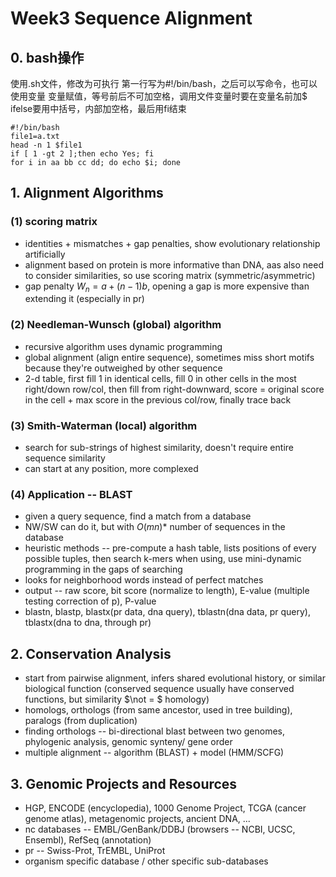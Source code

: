 # Week3 Sequence Alignment
## 0. bash操作
使用.sh文件，修改为可执行
第一行写为#!/bin/bash，之后可以写命令，也可以使用变量
变量赋值，等号前后不可加空格，调用文件变量时要在变量名前加$
ifelse要用中括号，内部加空格，最后用fi结束
```
#!/bin/bash
file1=a.txt
head -n 1 $file1
if [ 1 -gt 2 ];then echo Yes; fi
for i in aa bb cc dd; do echo $i; done
```

## 1. Alignment Algorithms
### (1) scoring matrix
- identities + mismatches + gap penalties, show evolutionary relationship artificially
- alignment based on protein is more informative than DNA, aas also need to consider similarities, so use scoring matrix (symmetric/asymmetric)
- gap penalty $W_n = a+(n-1)b$, opening a gap is more expensive than extending it (especially in pr)

### (2) Needleman-Wunsch (global) algorithm
- recursive algorithm uses dynamic programming
- global alignment (align entire sequence), sometimes miss short motifs because they're outweighed by other sequence
- 2-d table, first fill 1 in identical cells, fill 0 in other cells in the most right/down row/col, then fill from right-downward, score = original score in the cell + max score in the previous col/row, finally trace back

### (3) Smith-Waterman (local) algorithm
- search for sub-strings of highest similarity, doesn't require entire sequence similarity
- can start at any position, more complexed

### (4) Application -- BLAST
- given a query sequence, find a match from a database
- NW/SW can do it, but with $O(mn) *$ number of sequences in the database
- heuristic methods -- pre-compute a hash table, lists positions of every possible tuples, then search k-mers when using, use mini-dynamic programming in the gaps of searching
- looks for neighborhood words instead of perfect matches
- output -- raw score, bit score (normalize to length), E-value (multiple testing correction of p), P-value
- blastn, blastp, blastx(pr data, dna query), tblastn(dna data, pr query), tblastx(dna to dna, through pr)

## 2. Conservation Analysis
- start from pairwise alignment, infers shared evolutional history, or similar biological function (conserved sequence usually have conserved functions, but similarity $\not = $ homology)
- homologs, orthologs (from same ancestor, used in tree building), paralogs (from duplication)
- finding orthologs -- bi-directional blast between two genomes, phylogenic analysis, genomic synteny/ gene order
- multiple alignment -- algorithm (BLAST) + model (HMM/SCFG)

## 3. Genomic Projects and Resources
- HGP, ENCODE (encyclopedia), 1000 Genome Project, TCGA (cancer genome atlas), metagenomic projects, ancient DNA, ...
- nc databases -- EMBL/GenBank/DDBJ (browsers -- NCBI, UCSC, Ensembl), RefSeq (annotation)
- pr -- Swiss-Prot, TrEMBL, UniProt
- organism specific database / other specific sub-databases